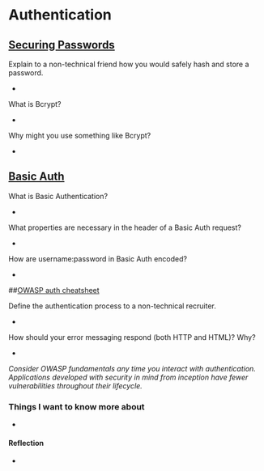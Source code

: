 # Authentication

## [Securing Passwords](https://thehackernews.com/2014/04/securing-passwords-with-bcrypt-hashing.html)

Explain to a non-technical friend how you would safely hash and store a password.

-

What is Bcrypt?

-

Why might you use something like Bcrypt?

-

## [Basic Auth](https://en.wikipedia.org/wiki/Basic_access_authentication)

What is Basic Authentication?

-

What properties are necessary in the header of a Basic Auth request?

-

How are username:password in Basic Auth encoded?

-

##[OWASP auth cheatsheet](https://www.owasp.org/index.php/Authentication_Cheat_Sheet)

Define the authentication process to a non-technical recruiter.

-

How should your error messaging respond (both HTTP and HTML)? Why?

-

_Consider OWASP fundamentals any time you interact with authentication. Applications developed with security in mind from inception have fewer vulnerabilities throughout their lifecycle._

### Things I want to know more about

-

#### Reflection

- 